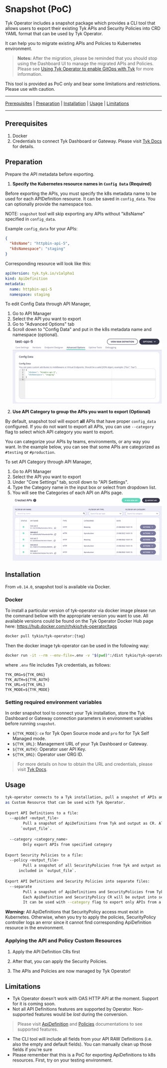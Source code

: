 # Snapshot (PoC)

Tyk Operator includes a snapshot package which provides a CLI tool that allows users to export their 
existing Tyk APIs and Security Policies into CRD YAML format that can be used by Tyk Operator. 

It can help you to migrate existing APIs and Policies to Kubernetes environment.

> **Notes:** After the migration, please be reminded that you should stop using 
the Dashboard UI to manage the migrated APIs and Policies. Please see 
[Using Tyk Operator to enable GitOps with Tyk](https://tyk.io/docs/getting-started/key-concepts/gitops-with-tyk/) 
for more information.

This tool is provided as PoC only and bear some limitations and restrictions. 
Please use with caution.

---

[Prerequisites](#prerequisites) | [Preparation](#preparation) | [Installation](#installation) | [Usage](#usage) | [Limitations](#limitations)

---

## Prerequisites

1. Docker
2. Credentials to connect Tyk Dashboard or Gateway. Please visit [Tyk Docs](https://tyk.io/docs/tyk-stack/tyk-operator/installing-tyk-operator) for details.

## Preparation
Prepare the API metadata before exporting.

1. **Specify the Kubernetes resource names in `Config Data` (Required)**

Before exporting the APIs, you must specify the k8s metadata name to be used for each APIDefinition resource. 
It can be saved in `config_data`. You can optionally provide the namespace too.

NOTE: `snapshot` tool will skip exporting any APIs without "k8sName" specified in `config_data`.

Example `config_data` for your APIs:
```json
{
  "k8sName": "httpbin-api-5",
  "k8sNamespace": "staging"
}
```

Corresponding resource will look like this:
```yaml
apiVersion: tyk.tyk.io/v1alpha1
kind: ApiDefinition
metadata:
  name: httpbin-api-5
  namespace: staging
```

To edit Config Data through API Manager, 
1) Go to API Manager
2) Select the API you want to export
3) Go to "Advanced Options" tab
4) Scroll down to "Config Data" and put in the k8s metadata name and namespace (optional).
![config-data](./img/config-data.png)


2. **Use API Category to group the APIs you want to export (Optional)**

By default, snapshot tool will export **all** APIs that have proper `config_data`
configured. If you do not want to export all APIs, you can use `--category` flag
to select which API category you want to export. 

You can categorize your APIs by teams, environments, or any way 
you want. In the example below, you can see that some APIs are categorized as `#testing` 
or `#production`. 

To set API Category through API Manager, 
1) Go to API Manager
2) Select the API you want to export
3) Under "Core Settings" tab, scroll down to "API Settings".
4) Type the Category name in the input box or select from dropdown list.
5) You will see the Categories of each API on APIs page.
![apis](./img/apis.png)

## Installation
From `v0.14.0`, snapshot tool is available via Docker.

### Docker
To install a particular version of tyk-operator via docker image please run the command bellow with the appropriate version you want to use. All available versions could be found on the Tyk Operator Docker Hub page here: https://hub.docker.com/r/tykio/tyk-operator/tags

```bash
docker pull tykio/tyk-operator:{tag}
```

Then the docker image tyk-operator can be used in the following way:

```bash
docker run -it --rm --env-file=.env -v "$(pwd)":/dist tykio/tyk-operator:{tag} [FLAGS]
```

where `.env` file includes Tyk credentials, as follows:

```
TYK_ORG=${TYK_ORG}
TYK_AUTH=${TYK_AUTH}
TYK_URL=${TYK_URL}
TYK_MODE=${TYK_MODE}
```

### Setting required environment variables

In order snapshot tool to connect your Tyk installation, store the Tyk Dashboard 
or Gateway connection parameters in environment variables before running 
`snapshot`.

- `${TYK_MODE}`: `ce` for Tyk Open Source mode and `pro` for for Tyk Self Managed mode.
- `${TYK_URL}`: Management URL of your Tyk Dashboard or Gateway.
- `${TYK_AUTH}`: Operator user API Key.
- `${TYK_ORG}`: Operator user ORG ID.

> For more details on how to obtain the URL and credentials, please visit [Tyk Docs](https://tyk.io/docs/tyk-stack/tyk-operator/installing-tyk-operator/#step-3-configuring-tyk-operator).

## Usage
```bash
tyk-operator connects to a Tyk installation, pull a snapshot of APIs and Security Policies from there and output
as Custom Resource that can be used with Tyk Operator.
  
Export API Definitions to a file:
  --apidef <output_file>
    	Pull a snapshot of ApiDefinitions from Tyk and output as CR. All exported ApiDefinitions are included in
       `output_file`.

  --category <category_name>
    	Only export APIs from specified category

Export Security Policies to a file:
  --policy <output_file>
    	Pull a snapshot of all SecurityPolicies from Tyk and output as CR. All exported SecurityPolicies are 
      included in `output_file`.

Export API Definitions and Security Policies into separate files:
  --separate 
        Pull a snapshot of ApiDefinitions and SecurityPolicies from Tyk and output as CR.
        Each ApiDefinition and SecurityPolicy CR will be output into separate files.
        It can be used with --category flag to export only APIs from a category.
```

<!--
### Exporting API Definitions

#### Specify Category to export

By default, `snapshot` tool exports all ApiDefinitions created on the Tyk Dashboard
or Gateway without considering their categories. 

You can specify a category to fetch via `--category` flag, as follows:
```bash
docker run -it --rm --env-file=.env -v "$(pwd)":/dist tykio/tyk-operator:{tag} --apidef output.yaml --category k8s
```
The command above fetches all ApiDefinitions in `#k8s` category.

#### Output CR

`snapshot` tool creates output files specified via `--apidef` flag for ApiDefinitions
and `--policy` for SecurityPolicies. 

In order to specify CR metadata, you can use `Config Data`. For specified ApiDefinitions,
snapshot tool generates ApiDefinition CRs based on `Config Data` of that specific 
ApiDefinition.

```json
{
  "k8sName": "metadata-name",
  "k8sNamespace": "metadata-namespace"
}
```

For example,
```yaml
apiVersion: tyk.tyk.io/v1alpha1
kind: ApiDefinition
metadata:
  name: production-api  # .metadata.name is obtained through Config Data's 'k8sName' field.
  namespace: production # .metadata.namespace is obtained through Config Data's 'k8sNamespace' field.
spec:
  ...
```

The `snapshot` tool checks for `k8sName` and `k8sNamespace` fields of each
ApiDefinition's Config Data to generate metadata of the output CR. The only required
key for `Config Data` is `k8sName` which specifies your CR's `.metadata.name` field.

> If `k8sNamespace` is not specified, it can be specified via `kubectl apply` as follows:
```bash
kubectl apply -f ${OUTPUT_FILE} -n ${NAMESPACE}
```

<hr/>

Assume we have the following ApiDefinitions, two of which are categorized as `#testing` 
and created on our Dashboard.

![Created APIs on Tyk Dashboard](./img/apis.png)

If we would like to specify metadata of the `test-api-5`, we can update `Config Data`
of the ApiDefinition as follows.

![Config Data feature of ApiDefinition objects](./img/config-data.png)

So, the generated output for this environment will look as follows;
```bash
docker run -it --rm --env-file=.env -v "$(pwd)":/dist tykio/tyk-operator:{tag} --apidef output.yaml --category testing
```
```yaml
# output.yaml

apiVersion: tyk.tyk.io/v1alpha1
kind: ApiDefinition
metadata:
  creationTimestamp: null
  name: httpbin-api-5   # obtained from Config Data's "k8sName" field.
  namespace: staging    # obtained from Config Data's "k8sNamespace" field. 
spec:
  name: 'test-api-5 #testing'
  ...
```

**Note:** Since `test-api-3 #testing` API has no valid `Config Data` configured,
which means it lacks of a Config Data with `k8sName` key, the output file does not
contain ApiDefinition Custom Resource for `test-api-3 #testing`.

### Exporting Security Policies

You can export your SecurityPolicy objects by specifying `--policy` flag.
```bash
docker run -it --rm --env-file=.env -v "$(pwd)":/dist tykio/tyk-operator:{tag} --policy policies.yaml
```
SecurityPolicy CRs will be saved into a file specified in `--policy` command.
-->
_**Warning:**_ All ApiDefinitions that SecurityPolicy access must exist in Kubernetes.
Otherwise, when you try to apply the policies, SecurityPolicy controller logs an error 
since it cannot find corresponding ApiDefinition resource in the environment.

### Applying the API and Policy Custom Resources

1. Apply the API Definition CRs first

2. After that, you can apply the Security Policies.

3. The APIs and Policies are now managed by Tyk Operator!

## Limitations
- Tyk Operator doesn't work with OAS HTTP API at the moment. Support for it is coming soon.
- Not all API Definitions features are supported by Operator. Non-supported features would be
_lost_ during the conversion. 

> Please visit [ApiDefinition](https://github.com/TykTechnologies/tyk-operator/blob/master/docs/api_definitions.md) and [Policies](https://github.com/TykTechnologies/tyk-operator/blob/master/docs/policies.md) documentations to see supported features.

- The CLI tool will include all fields from your API RAW Definitions (i.e. also the empty and default fields). You can manually clean up those fields if you're sure 
- Please remember that this is a PoC for exporting ApiDefinitions to k8s resources. 
First, try on your testing environment.
